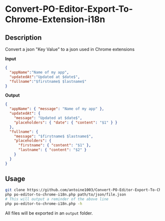 # Convert-PO-Editor-Export-To-Chrome-Extension-i18n

## Description

Convert a json "Key Value" to a json used in Chrome extensions

**Input**

```json
{
  "appName":"Name of my app",
  "updatedAt":"Updated at $date$",
  "fullname":"$firstname$ $lastname$"
}
```

**Output**
```json
{
  "appName": { "message": "Name of my app" },
  "updatedAt": {
    "message": "Updated at $date$",
    "placeholders": { "date": { "content": "$1" } }
  },
  "fullname": {
    "message": "$firstname$ $lastname$",
    "placeholders": {
      "firstname": { "content": "$1" },
      "lastname": { "content": "$2" }
    }
  }
}
```

## Usage

```bash
git clone https://github.com/antoine1003/Convert-PO-Editor-Export-To-Chrome-Extension-i18n.git
php po-editor-to-chrome-i18n.php path/to/json/file.json
# This will output a reminder of the above line
php po-editor-to-chrome-i18n.php -h 
```

All files will be exported in an `output` folder.
